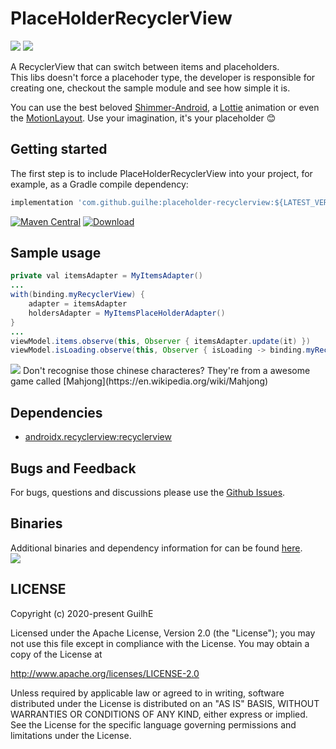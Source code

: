 # PlaceHolderRecyclerView

<img src="https://raw.githubusercontent.com/Guilhe/placeholder-recyclerview/master/assets/stone.gif" /> <img src="https://raw.githubusercontent.com/Guilhe/placeholder-recyclerview/master/assets/emoji.gif" />  

A RecyclerView that can switch between items and placeholders.  
This libs doesn't force a placehoder type, the developer is responsible for creating one, checkout the sample module and see how simple it is.  

You can use the best beloved [Shimmer-Android](http://facebook.github.io/shimmer-android/), a [Lottie](https://airbnb.design/lottie/) animation or even the [MotionLayout](https://developer.android.com/training/constraint-layout/motionlayout). Use your imagination, it's your placeholder 😊

## Getting started

The first step is to include PlaceHolderRecyclerView into your project, for example, as a Gradle compile dependency:

```groovy
implementation 'com.github.guilhe:placeholder-recyclerview:${LATEST_VERSION}'
```
[![Maven Central](https://img.shields.io/maven-central/v/com.github.guilhe/placeholder-recyclerview.svg)](https://search.maven.org/search?q=g:com.github.guilhe%20AND%20placeholder-recyclerview) [![Download](https://api.bintray.com/packages/gdelgado/android/PlaceHolderRecyclerView/images/download.svg)](https://bintray.com/gdelgado/android/PlaceHolderRecyclerView/_latestVersion)

## Sample usage
```java
private val itemsAdapter = MyItemsAdapter()
...
with(binding.myRecyclerView) {
    adapter = itemsAdapter
    holdersAdapter = MyItemsPlaceHolderAdapter()
}
...
viewModel.items.observe(this, Observer { itemsAdapter.update(it) })
viewModel.isLoading.observe(this, Observer { isLoading -> binding.myRecyclerView.toggleHoldersAdapter(isLoading) })
```

<img src="https://raw.githubusercontent.com/Guilhe/placeholder-recyclerview/master/assets/sample.gif" />  
Don't recognise those chinese characteres? They're from a awesome game called [Mahjong](https://en.wikipedia.org/wiki/Mahjong)

    
## Dependencies
- [androidx.recyclerview:recyclerview](https://developer.android.com/jetpack/androidx/releases/recyclerview)

## Bugs and Feedback

For bugs, questions and discussions please use the [Github Issues](https://github.com/GuilhE/PlaceHolderRecyclerView/issues).

## Binaries
Additional binaries and dependency information for can be found [here](https://search.maven.org/artifact/com.github.guilhe/placeholder-recyclerview).  
<a href='https://bintray.com/gdelgado/android/PlaceHolderRecyclerView?source=watch' alt='Get automatic notifications about new "PlaceHolderRecyclerView" versions'><img src='https://www.bintray.com/docs/images/bintray_badge_bw.png'></a>

## LICENSE

Copyright (c) 2020-present GuilhE

Licensed under the Apache License, Version 2.0 (the "License");
you may not use this file except in compliance with the License.
You may obtain a copy of the License at

<http://www.apache.org/licenses/LICENSE-2.0>

Unless required by applicable law or agreed to in writing, software
distributed under the License is distributed on an "AS IS" BASIS,
WITHOUT WARRANTIES OR CONDITIONS OF ANY KIND, either express or implied.
See the License for the specific language governing permissions and
limitations under the License.